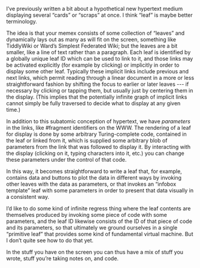 I’ve previously written a bit about a hypothetical new hypertext
medium displaying several “cards” or “scraps” at once.  I think “leaf”
is maybe better terminology.

The idea is that your memex consists of some collection of “leaves”
and dynamically lays out as many as will fit on the screen, something
like TiddlyWiki or Ward’s Simplest Federated Wiki; but the leaves are
a bit smaller, like a line of text rather than a paragraph.  Each leaf
is identified by a globally unique leaf ID which can be used to link
to it, and those links may be activated explicitly (for example by
clicking) or implicitly in order to display some other leaf.
Typically these implicit links include previous and next links, which
permit reading through a linear document in a more or less
straightforward fashion by shifting the focus to earlier or later
leaves --- if necessary by clicking or tapping them, but usually just
by centering them in the display.  (This implies that the potentially
infinite graph of implicit links cannot simply be fully traversed to
decide what to display at any given time.)

In addition to this subatomic conception of hypertext, we have
*parameters* in the links, like #fragment identifiers on the WWW.  The
rendering of a leaf for display is done by some arbitrary
Turing-complete code, contained in the leaf or linked from it, which
is supplied some arbitrary blob of parameters from the link that was
followed to display it.  By interacting with the display (clicking on
it, typing characters into it, etc.) you can change these parameters
under the control of that code.

In this way, it becomes straightforward to write a leaf that, for
example, contains data and buttons to plot the data in different ways
by invoking other leaves with the data as parameters, or that invokes
an “infobox template” leaf with some parameters in order to present
that data visually in a consistent way.

I’d like to do some kind of infinite regress thing where the leaf
contents are themselves produced by invoking some piece of code with
some parameters, and the leaf ID likewise consists of the ID of that
piece of code and its parameters, so that ultimately we ground
ourselves in a single “primitive leaf” that provides some kind of
fundamental virtual machine.  But I don’t quite see how to do that
yet.

In the stuff you have on the screen you can thus have a mix of stuff
you wrote, stuff you’re taking notes on, and code.